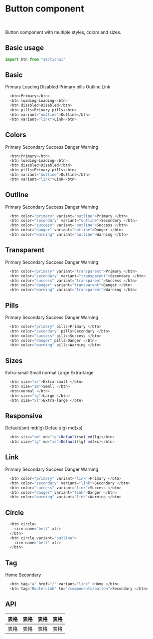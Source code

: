 # Button component

<br />

Button component with multiple styles, colors and sizes.

## Basic usage

```ts
import btn from "sectionui"
```
## Basic
<div class="flex flex-wrap items-center gap-3">
  <btn>Primary</btn>
  <btn loading>Loading</btn>
  <btn disabled>Disabled</btn>
  <btn pills>Primary pills</btn>
  <btn variant="outline">Outline</btn>
  <btn variant="link">Link</btn>
</div>

```ts
  <btn>Primary</btn>
  <btn loading>Loading</btn>
  <btn disabled>Disabled</btn>
  <btn pills>Primary pills</btn>
  <btn variant="outline">Outline</btn>
  <btn variant="link">Link</btn>
```
## Colors

<div class="flex flex-wrap items-center gap-3">
  <btn color="primary">Primary </btn>
  <btn color="secondary">Secondary </btn>
  <btn color="success">Success </btn>
  <btn color="danger">Danger </btn>
  <btn color="warning">Warning </btn>
</div>

```ts
  <btn>Primary</btn>
  <btn loading>Loading</btn>
  <btn disabled>Disabled</btn>
  <btn pills>Primary pills</btn>
  <btn variant="outline">Outline</btn>
  <btn variant="link">Link</btn>
```
## Outline

<div class="flex flex-wrap items-center gap-3">
  <btn color="primary" variant="outline">Primary </btn>
  <btn color="secondary" variant="outline">Secondary </btn>
  <btn color="success" variant="outline">Success </btn>
  <btn color="danger" variant="outline">Danger </btn>
  <btn color="warning" variant="outline">Warning </btn>
</div>

```ts
  <btn color="primary" variant="outline">Primary </btn>
  <btn color="secondary" variant="outline">Secondary </btn>
  <btn color="success" variant="outline">Success </btn>
  <btn color="danger" variant="outline">Danger </btn>
  <btn color="warning" variant="outline">Warning </btn>
```
## Transparent

<div class="flex flex-wrap items-center gap-3">
  <btn color="primary" variant="transparent">Primary </btn>
  <btn color="secondary" variant="transparent">Secondary </btn>
  <btn color="success" variant="transparent">Success </btn>
  <btn color="danger" variant="transparent">Danger </btn>
  <btn color="warning" variant="transparent">Warning </btn>
</div>

```ts
  <btn color="primary" variant="transparent">Primary </btn>
  <btn color="secondary" variant="transparent">Secondary </btn>
  <btn color="success" variant="transparent">Success </btn>
  <btn color="danger" variant="transparent">Danger </btn>
  <btn color="warning" variant="transparent">Warning </btn>
```
## Pills

<div class="flex flex-wrap items-center gap-3">
  <btn color="primary" pills>Primary </btn>
  <btn color="secondary" pills>Secondary </btn>
  <btn color="success" pills>Success </btn>
  <btn color="danger" pills>Danger </btn>
  <btn color="warning" pills>Warning </btn>
</div>

```ts
  <btn color="primary" pills>Primary </btn>
  <btn color="secondary" pills>Secondary </btn>
  <btn color="success" pills>Success </btn>
  <btn color="danger" pills>Danger </btn>
  <btn color="warning" pills>Warning </btn>
```
## Sizes

<div class="flex flex-wrap items-center gap-3">
  <btn size="xs">Extra-small </btn>
  <btn size="sm">Small </btn>
  <btn>normal </btn>
  <btn size="lg">Large </btn>
  <btn size="xl">Extra-large </btn>
</div>

```ts
  <btn size="xs">Extra-small </btn>
  <btn size="sm">Small </btn>
  <btn>normal </btn>
  <btn size="lg">Large </btn>
  <btn size="xl">Extra-large </btn>
```
## Responsive 

<div class="flex flex-wrap items-center gap-3">
  <btn size="sm" md="lg">Default(sm) md(lg)</btn>
  <btn size="lg" md="xs">Default(lg) md(xs)</btn>
</div>

```ts
  <btn size="sm" md="lg">Default(sm) md(lg)</btn>
  <btn size="lg" md="xs">Default(lg) md(xs)</btn>
```



## Link

<div class="flex flex-wrap items-center gap-3">
  <btn color="primary" variant="link">Primary </btn>
  <btn color="secondary" variant="link">Secondary </btn>
  <btn color="success" variant="link">Success </btn>
  <btn color="danger" variant="link">Danger </btn>
  <btn color="warning" variant="link">Warning </btn>
</div>

```ts
  <btn color="primary" variant="link">Primary </btn>
  <btn color="secondary" variant="link">Secondary </btn>
  <btn color="success" variant="link">Success </btn>
  <btn color="danger" variant="link">Danger </btn>
  <btn color="warning" variant="link">Warning </btn>
```
## Circle

<div class="flex flex-wrap items-center gap-3">
  <btn circle>
    <icn name="bell" xl/>
  </btn>
  <btn circle variant="outline">
    <icn name="bell" xl/>
  </btn>
</div>

```ts
  <btn circle>
    <icn name="bell" xl/>
  </btn>
  <btn circle variant="outline">
    <icn name="bell" xl/>
  </btn>
```

## Tag 
<div class="flex flex-wrap items-center gap-3">
  <btn tag="a" href="/" variant="link" >Home </btn>
  <btn tag="RouterLink" to="/components/button">Secondary </btn>
</div>

```ts
  <btn tag="a" href="/" variant="link" >Home </btn>
  <btn tag="RouterLink" to="/components/button">Secondary </btn>
```

## API

| 表格 | 表格 | 表格 | 表格 |
| ---- | ---- | ---- | ---- |
| 表格 | 表格 | 表格 | 表格 |


